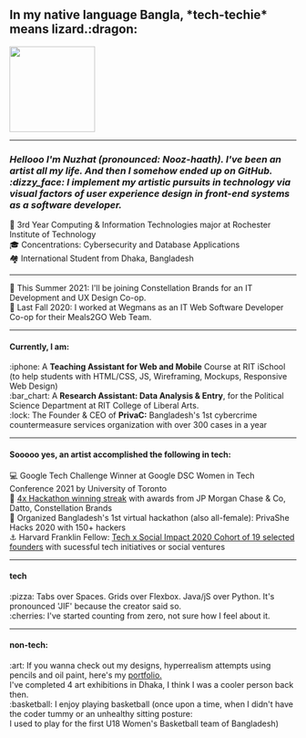 <h2>In my native language Bangla, *tech-techie* means lizard.:dragon:</h2>
<img src="https://media1.tenor.com/images/2811924602cf8521e134c4fcc31ad0d8/tenor.gif?itemid=17916956" width="150" height="150">
<hr>

<h3><i>Hellooo I'm Nuzhat (pronounced: Nooz-haath). I've been an artist all my life. And then I somehow ended up on GitHub. :dizzy_face:
I implement my artistic pursuits in technology via visual factors of user experience 
design in front-end systems as a software developer.</i> </h3>

:paw_prints: 3rd Year Computing & Information Technologies major at Rochester Institute of Technology<br/>
:mortar_board: Concentrations: Cybersecurity and Database Applications<br/>
:houses: International Student from Dhaka, Bangladesh

<hr>

:stars: This Summer 2021: I'll be joining Constellation Brands for an IT Development and UX Design Co-op.<br/>
:spaghetti: Last Fall 2020: I worked at Wegmans as an IT Web Software Developer Co-op for their Meals2GO Web Team.<br/>
<hr>
<h4>Currently, I am:</h4>
:iphone: A <strong>Teaching Assistant for Web and Mobile</strong> Course at RIT iSchool (to help students with HTML/CSS, JS, 
Wireframing, Mockups, Responsive Web Design)<br/>
:bar_chart: A <strong>Research Assistant: Data Analysis & Entry</strong>, for the Political Science Department at RIT College of Liberal Arts.<br/>
:lock: The Founder & CEO of <strong>PrivaC:</strong> Bangladesh's 1st cybercrime countermeasure services organization with over 300 cases in a year<br/>

<hr>
<h4>Sooooo yes, an artist accomplished the following in tech:</h4>

:computer: Google Tech Challenge Winner at Google DSC Women in Tech Conference 2021 by University of Toronto<br/>
:dancer: <a href="https://devpost.com/nuzhatminhaz">4x Hackathon winning streak</a> with awards from JP Morgan Chase & Co, Datto, Constellation Brands<br/>
:information_desk_person: Organized Bangladesh's 1st virtual hackathon (also all-female): PrivaShe Hacks 2020 with 150+ hackers<br/>
:anchor: Harvard Franklin Fellow: <a href="https://medium.com/tech-x-social-impact/announcing-tech-x-social-impact-summer-2020-cohort-81706fdfd88">
Tech x Social Impact 2020 Cohort of 19 selected founders</a> with sucessful tech initiatives or social ventures

<hr>
<h4>tech</h4>
:pizza: Tabs over Spaces. Grids over Flexbox. Java/jS over Python. It's pronounced 'JIF' because the creator said so.<br/>
:cherries: I've started counting from zero, not sure how I feel about it.<br/>

<hr>
<h4>non-tech:</h4>
:art: If you wanna check out my designs, hyperrealism attempts using pencils and oil paint, here's my <a href="https://www.behance.net/nuzhatminhaz">portfolio.</a> 
<br/>I've completed 4 art exhibitions in Dhaka, I think I was a cooler person back then.<br/>
:basketball: I enjoy playing basketball (once upon a time, when I didn't have the coder tummy or an unhealthy sitting posture:<br/>
 I used to play for the first U18 Women's Basketball team of Bangladesh)<br/>


<!---
nxm1137/nxm1137 is a ✨ special ✨ repository because its `README.md` (this file) appears on your GitHub profile.
You can click the Preview link to take a look at your changes.
--->
